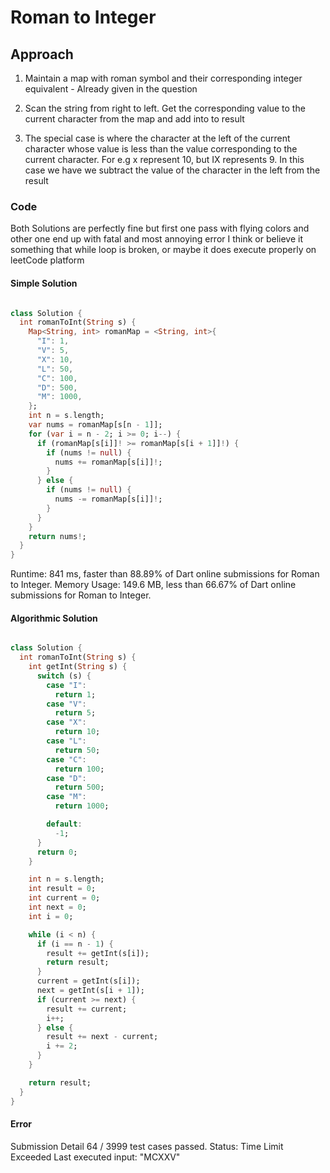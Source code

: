 # Roman to Integer

## Approach

1. Maintain a map with roman symbol and their corresponding integer equivalent - Already given in the question

2. Scan the string from right to left. Get the corresponding value to the current character from the map and add into to result

3. The special case is where the character at the left of the current character whose value is less than the value corresponding to the current character. For e.g x represent 10, but IX represents 9. In this case we have we subtract the value of the character in the left from the result

### Code

Both Solutions are perfectly fine but first one pass with flying colors and other one end up with fatal and most annoying error I think or believe it something that while loop is broken, or maybe it does execute properly on leetCode platform

#### Simple Solution

```dart

class Solution {
  int romanToInt(String s) {
    Map<String, int> romanMap = <String, int>{
      "I": 1,
      "V": 5,
      "X": 10,
      "L": 50,
      "C": 100,
      "D": 500,
      "M": 1000,
    };
    int n = s.length;
    var nums = romanMap[s[n - 1]];
    for (var i = n - 2; i >= 0; i--) {
      if (romanMap[s[i]]! >= romanMap[s[i + 1]]!) {
        if (nums != null) {
          nums += romanMap[s[i]]!;
        }
      } else {
        if (nums != null) {
          nums -= romanMap[s[i]]!;
        }
      }
    }
    return nums!;
  }
}


```

Runtime: 841 ms, faster than 88.89% of Dart online submissions for Roman to Integer.
Memory Usage: 149.6 MB, less than 66.67% of Dart online submissions for Roman to Integer.

#### Algorithmic Solution

```dart

class Solution {
  int romanToInt(String s) {
    int getInt(String s) {
      switch (s) {
        case "I":
          return 1;
        case "V":
          return 5;
        case "X":
          return 10;
        case "L":
          return 50;
        case "C":
          return 100;
        case "D":
          return 500;
        case "M":
          return 1000;

        default:
          -1;
      }
      return 0;
    }

    int n = s.length;
    int result = 0;
    int current = 0;
    int next = 0;
    int i = 0;

    while (i < n) {
      if (i == n - 1) {
        result += getInt(s[i]);
        return result;
      }
      current = getInt(s[i]);
      next = getInt(s[i + 1]);
      if (current >= next) {
        result += current;
        i++;
      } else {
        result += next - current;
        i += 2;
      }
    }

    return result;
  }
}

```

#### Error

Submission Detail
64 / 3999 test cases passed.
Status: Time Limit Exceeded
Last executed input: "MCXXV"
